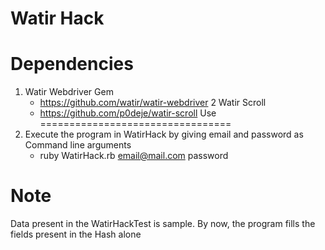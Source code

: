 # Watir Hack

Dependencies
================================
1. Watir Webdriver Gem
	* https://github.com/watir/watir-webdriver
2 Watir Scroll 
	* https://github.com/p0deje/watir-scroll
Use
=================================
1. Execute the program in WatirHack by giving email and password as Command line arguments
	* ruby WatirHack.rb email@mail.com password

Note
================================== 
Data present in the WatirHackTest is sample. By now, the program fills the fields present in the Hash alone
